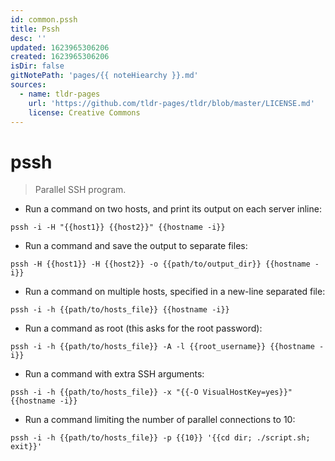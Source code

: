 ```yaml
---
id: common.pssh
title: Pssh
desc: ''
updated: 1623965306206
created: 1623965306206
isDir: false
gitNotePath: 'pages/{{ noteHiearchy }}.md'
sources:
  - name: tldr-pages
    url: 'https://github.com/tldr-pages/tldr/blob/master/LICENSE.md'
    license: Creative Commons
---
```

# pssh

> Parallel SSH program.

- Run a command on two hosts, and print its output on each server inline:

`pssh -i -H "{{host1}} {{host2}}" {{hostname -i}}`

- Run a command and save the output to separate files:

`pssh -H {{host1}} -H {{host2}} -o {{path/to/output_dir}} {{hostname -i}}`

- Run a command on multiple hosts, specified in a new-line separated file:

`pssh -i -h {{path/to/hosts_file}} {{hostname -i}}`

- Run a command as root (this asks for the root password):

`pssh -i -h {{path/to/hosts_file}} -A -l {{root_username}} {{hostname -i}}`

- Run a command with extra SSH arguments:

`pssh -i -h {{path/to/hosts_file}} -x "{{-O VisualHostKey=yes}}" {{hostname -i}}`

- Run a command limiting the number of parallel connections to 10:

`pssh -i -h {{path/to/hosts_file}} -p {{10}} '{{cd dir; ./script.sh; exit}}'`

